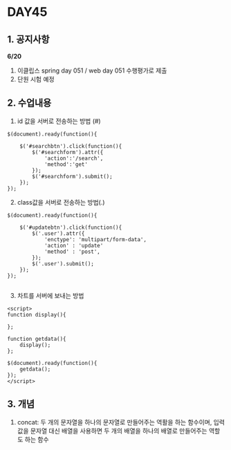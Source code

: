 # DAY45

## 1. 공지사항
**6/20**
1. 이클립스 spring day 051 / web day 051 수행평가로 제출 
2. 단원 시험 예정

## 2. 수업내용
1. id 값을 서버로 전송하는 방법 (#)
```
$(document).ready(function(){

	$('#searchbtn').click(function(){
		$('#searchform').attr({
			'action':'/search',
			'method':'get'
		});
		$('#searchform').submit();
	});
});

```
2. class값을 서버로 전송하는 방법(.)
```
$(document).ready(function(){

	$('#updatebtn').click(function(){
		$('.user').attr({
			'enctype': 'multipart/form-data',
			'action' : 'update'
			'method' : 'post',
		});
		$('.user').submit();
	});
});
	
```	

3. 차트를 서버에 보내는 방법
```
<script>
function display(){

};

function getdata(){
	display();
};

$(document).ready(function(){
	getdata();
});
</script>
```

## 3. 개념
1. concat: 두 개의 문자열을 하나의 문자열로 만들어주는 역활을 하는 함수이며, 입력값을 문자열 대신 배열을 사용하면 두 개의 배열을 하나의 배열로 만들어주는 역할도 하는 함수
	
